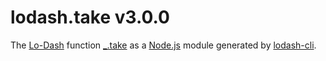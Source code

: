 # lodash.take v3.0.0

The [Lo-Dash](https://lodash.com/) function [_.take](http://lodash.com/docs#take) as a [Node.js](http://nodejs.org/) module generated by [lodash-cli](https://www.npmjs.com/package/lodash-cli).
